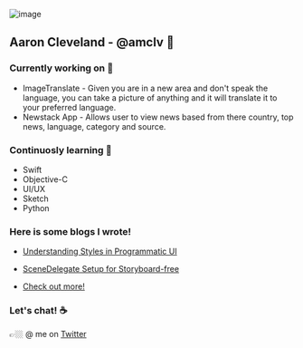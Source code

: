 ![image](/Chicago.jpeg)

## Aaron Cleveland - @amclv 👋

<!--
**amclv/amclv** is a ✨ _special_ ✨ repository because its `README.md` (this file) appears on your GitHub profile.
-->

### Currently working on 🔭
 - ImageTranslate - Given you are in a new area and don't speak the language, you can take a picture of anything and it will translate it to your preferred language.
 - Newstack App - Allows user to view news based from there country, top news, language, category and source.
 
### Continuosly learning 🌱
- Swift
- Objective-C
- UI/UX
- Sketch
- Python

### Here is some blogs I wrote!
- [Understanding Styles in Programmatic UI](https://medium.com/dev-genius/understanding-styles-in-programmatic-ui-f282acc143dd)
- [SceneDelegate Setup for Storyboard-free](https://medium.com/dev-genius/non-storyboard-setup-and-why-40927126f324)

- [Check out more!](https://medium.com/@aaroncleveland)

### Let's chat! ☕️
👉🏼 @ me on [Twitter](https://twitter.com/amclv0)
